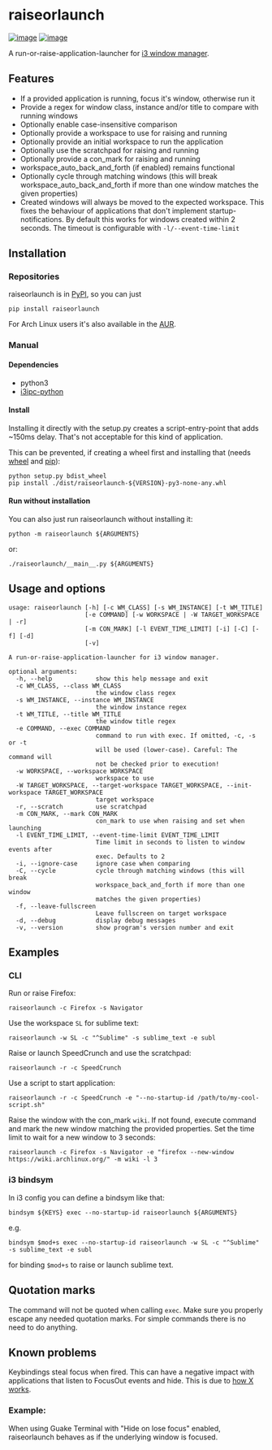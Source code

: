 # raiseorlaunch

[![image](https://img.shields.io/pypi/v/raiseorlaunch.svg)](https://pypi.org/project/raiseorlaunch/)
[![image](https://img.shields.io/pypi/pyversions/raiseorlaunch.svg)](https://pypi.org/project/raiseorlaunch/)

A run-or-raise-application-launcher for [i3 window manager](https://i3wm.org/).

## Features

-   If a provided application is running, focus it's window, otherwise
    run it
-   Provide a regex for window class, instance and/or title to compare
    with running windows
-   Optionally enable case-insensitive comparison
-   Optionally provide a workspace to use for raising and running
-   Optionally provide an initial workspace to run the application
-   Optionally use the scratchpad for raising and running
-   Optionally provide a con_mark for raising and running
-   workspace_auto_back_and_forth (if enabled) remains functional
-   Optionally cycle through matching windows (this will break
    workspace_auto_back_and_forth if more than one window matches
    the given properties)
-   Created windows will always be moved to the expected workspace. This
    fixes the behaviour of applications that don't implement
    startup-notifications. By default this works for windows created
    within 2 seconds. The timeout is configurable with
    `-l/--event-time-limit`

## Installation

### Repositories

raiseorlaunch is in [PyPI](https://pypi.org/project/raiseorlaunch/),
so you can just

    pip install raiseorlaunch

For Arch Linux users it's also available in the
[AUR](https://aur.archlinux.org/packages/raiseorlaunch/).

### Manual

#### Dependencies

-   python3
-   [i3ipc-python](https://github.com/acrisci/i3ipc-python)

#### Install

Installing it directly with the setup.py creates a script-entry-point
that adds ~150ms delay. That's not acceptable for this kind of
application.

This can be prevented, if creating a wheel first and installing that
(needs [wheel](https://pypi.org/project/wheel) and
[pip](https://pypi.org/project/pip)):

``` shell
python setup.py bdist_wheel
pip install ./dist/raiseorlaunch-${VERSION}-py3-none-any.whl
```

#### Run without installation

You can also just run raiseorlaunch without installing it:

``` shell
python -m raiseorlaunch ${ARGUMENTS}
```

or:

``` shell
./raiseorlaunch/__main__.py ${ARGUMENTS}
```

## Usage and options

```
usage: raiseorlaunch [-h] [-c WM_CLASS] [-s WM_INSTANCE] [-t WM_TITLE]
                     [-e COMMAND] [-w WORKSPACE | -W TARGET_WORKSPACE | -r]
                     [-m CON_MARK] [-l EVENT_TIME_LIMIT] [-i] [-C] [-f] [-d]
                     [-v]

A run-or-raise-application-launcher for i3 window manager.

optional arguments:
  -h, --help            show this help message and exit
  -c WM_CLASS, --class WM_CLASS
                        the window class regex
  -s WM_INSTANCE, --instance WM_INSTANCE
                        the window instance regex
  -t WM_TITLE, --title WM_TITLE
                        the window title regex
  -e COMMAND, --exec COMMAND
                        command to run with exec. If omitted, -c, -s or -t
                        will be used (lower-case). Careful: The command will
                        not be checked prior to execution!
  -w WORKSPACE, --workspace WORKSPACE
                        workspace to use
  -W TARGET_WORKSPACE, --target-workspace TARGET_WORKSPACE, --init-workspace TARGET_WORKSPACE
                        target workspace
  -r, --scratch         use scratchpad
  -m CON_MARK, --mark CON_MARK
                        con_mark to use when raising and set when launching
  -l EVENT_TIME_LIMIT, --event-time-limit EVENT_TIME_LIMIT
                        Time limit in seconds to listen to window events after
                        exec. Defaults to 2
  -i, --ignore-case     ignore case when comparing
  -C, --cycle           cycle through matching windows (this will break
                        workspace_back_and_forth if more than one window
                        matches the given properties)
  -f, --leave-fullscreen
                        Leave fullscreen on target workspace
  -d, --debug           display debug messages
  -v, --version         show program's version number and exit

```

## Examples

### CLI

Run or raise Firefox:

``` shell
raiseorlaunch -c Firefox -s Navigator
```

Use the workspace `SL` for sublime text:

``` shell
raiseorlaunch -w SL -c "^Sublime" -s sublime_text -e subl
```

Raise or launch SpeedCrunch and use the scratchpad:

``` shell
raiseorlaunch -r -c SpeedCrunch
```

Use a script to start application:

``` shell
raiseorlaunch -r -c SpeedCrunch -e "--no-startup-id /path/to/my-cool-script.sh"
```

Raise the window with the con_mark `wiki`. If not found,
execute command and mark the new window matching the provided
properties. Set the time limit to wait for a new window to 3 seconds:

``` shell
raiseorlaunch -c Firefox -s Navigator -e "firefox --new-window https://wiki.archlinux.org/" -m wiki -l 3
```

### i3 bindsym

In i3 config you can define a bindsym like that:

```
bindsym ${KEYS} exec --no-startup-id raiseorlaunch ${ARGUMENTS}
```

e.g.

```
bindsym $mod+s exec --no-startup-id raiseorlaunch -w SL -c "^Sublime" -s sublime_text -e subl
```

for binding `$mod+s` to raise or launch sublime text.

## Quotation marks

The command will not be quoted when calling `exec`. Make
sure you properly escape any needed quotation marks. For simple commands
there is no need to do anything.

## Known problems

Keybindings steal focus when fired. This can have a negative impact with
applications that listen to FocusOut events and hide. This is due to
[how X works](https://github.com/i3/i3/issues/2843#issuecomment-316173601).

### Example:

When using Guake Terminal with "Hide on lose focus" enabled,
raiseorlaunch behaves as if the underlying window is focused.
